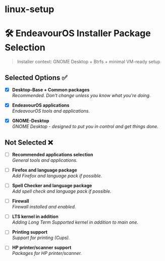 # linux-setup

# 🛠️ EndeavourOS Installer Package Selection

> Installer context: GNOME Desktop + Btrfs + minimal VM-ready setup

## Selected Options ✅
- [x] **Desktop-Base + Common packages**  
  _Recommended. Don't change unless you know what you're doing._

- [x] **EndeavourOS applications**  
  _EndeavourOS tools and applications._

- [x] **GNOME-Desktop**  
  _GNOME Desktop - designed to put you in control and get things done._

## Not Selected ❌
- [ ] **Recommended applications selection**  
  _General tools and applications._

- [ ] **Firefox and language package**  
  _Add Firefox and language pack if possible._

- [ ] **Spell Checker and language package**  
  _Add spell check and language pack if possible._

- [ ] **Firewall**  
  _Firewall installed and enabled._

- [ ] **LTS kernel in addition**  
  _Adding Long Term Supported kernel in addition to main one._

- [ ] **Printing support**  
  _Support for printing (Cups)._

- [ ] **HP printer/scanner support**  
  _Packages for HP printer/scanner._
